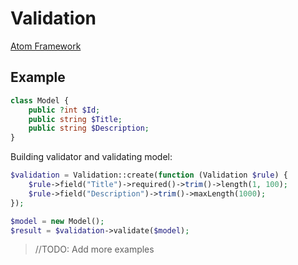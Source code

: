 # Validation

[Atom Framework](Index.md)

## Example

```php
class Model {
    public ?int $Id;
    public string $Title;
    public string $Description;
}
```

Building validator and validating model:

```php
$validation = Validation::create(function (Validation $rule) {
    $rule->field("Title")->required()->trim()->length(1, 100);
    $rule->field("Description")->trim()->maxLength(1000);
});

$model = new Model();
$result = $validation->validate($model);
```

> //TODO: Add more examples